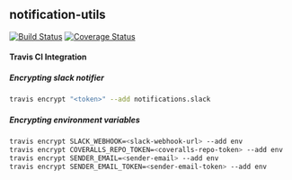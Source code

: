 ## notification-utils
[![Build Status](https://travis-ci.org/MediaIQ/notification-utils.svg?branch=master)](https://travis-ci.org/MediaIQ/notification-utils) [![Coverage Status](https://coveralls.io/repos/github/MediaIQ/notification-utils/badge.svg?branch=master)](https://coveralls.io/github/MediaIQ/notification-utils?branch=master)

#### Travis CI Integration
##### Encrypting slack notifier
```bash
travis encrypt "<token>" --add notifications.slack
```

##### Encrypting environment variables
```bash
travis encrypt SLACK_WEBHOOK=<slack-webhook-url> --add env
travis encrypt COVERALLS_REPO_TOKEN=<coveralls-repo-token> --add env
travis encrypt SENDER_EMAIL=<sender-email> --add env
travis encrypt SENDER_EMAIL_TOKEN=<sender-email-token> --add env
```